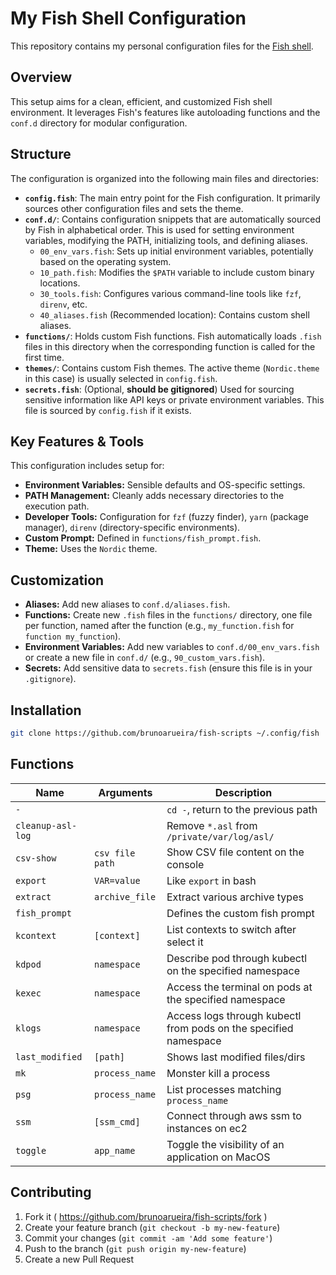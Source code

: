 # My Fish Shell Configuration

This repository contains my personal configuration files for the [Fish shell](https://fishshell.com/).

## Overview

This setup aims for a clean, efficient, and customized Fish shell environment. It leverages Fish's features like autoloading functions and the `conf.d` directory for modular configuration.

## Structure

The configuration is organized into the following main files and directories:

*   **`config.fish`**: The main entry point for the Fish configuration. It primarily sources other configuration files and sets the theme.
*   **`conf.d/`**: Contains configuration snippets that are automatically sourced by Fish in alphabetical order. This is used for setting environment variables, modifying the PATH, initializing tools, and defining aliases.
    *   `00_env_vars.fish`: Sets up initial environment variables, potentially based on the operating system.
    *   `10_path.fish`: Modifies the `$PATH` variable to include custom binary locations.
    *   `30_tools.fish`: Configures various command-line tools like `fzf`, `direnv`, etc.
    *   `40_aliases.fish` (Recommended location): Contains custom shell aliases.
*   **`functions/`**: Holds custom Fish functions. Fish automatically loads `.fish` files in this directory when the corresponding function is called for the first time.
*   **`themes/`**: Contains custom Fish themes. The active theme (`Nordic.theme` in this case) is usually selected in `config.fish`.
*   **`secrets.fish`**: (Optional, **should be gitignored**) Used for sourcing sensitive information like API keys or private environment variables. This file is sourced by `config.fish` if it exists.

## Key Features & Tools

This configuration includes setup for:

*   **Environment Variables:** Sensible defaults and OS-specific settings.
*   **PATH Management:** Cleanly adds necessary directories to the execution path.
*   **Developer Tools:** Configuration for `fzf` (fuzzy finder), `yarn` (package manager), `direnv` (directory-specific environments).
*   **Custom Prompt:** Defined in `functions/fish_prompt.fish`.
*   **Theme:** Uses the `Nordic` theme.

## Customization

*   **Aliases:** Add new aliases to `conf.d/aliases.fish`.
*   **Functions:** Create new `.fish` files in the `functions/` directory, one file per function, named after the function (e.g., `my_function.fish` for `function my_function`).
*   **Environment Variables:** Add new variables to `conf.d/00_env_vars.fish` or create a new file in `conf.d/` (e.g., `90_custom_vars.fish`).
*   **Secrets:** Add sensitive data to `secrets.fish` (ensure this file is in your `.gitignore`).

## Installation

```sh
git clone https://github.com/brunoarueira/fish-scripts ~/.config/fish
```

## Functions

| Name               | Arguments       | Description                                                      |
| ------------------ | --------------- | ---------------------------------------------------------------- |
| `-`                |                 | `cd -`, return to the previous path                              |
| `cleanup-asl-log`  |                 | Remove `*.asl` from `/private/var/log/asl/`                      |
| `csv-show`         | `csv file path` | Show CSV file content on the console                             |
| `export`           | `VAR=value`     | Like `export` in bash                                            |
| `extract`          | `archive_file`  | Extract various archive types                                    |
| `fish_prompt`      |                 | Defines the custom fish prompt                                   |
| `kcontext`         | `[context]`     | List contexts to switch after select it                          |
| `kdpod`            | `namespace`     | Describe pod through kubectl on the specified namespace          |
| `kexec`            | `namespace`     | Access the terminal on pods at the specified namespace           |
| `klogs`            | `namespace`     | Access logs through kubectl from pods on the specified namespace |
| `last_modified`    | `[path]`        | Shows last modified files/dirs                                   |
| `mk`               | `process_name`  | Monster kill a process                                           |
| `psg`              | `process_name`  | List processes matching `process_name`                           |
| `ssm`              | `[ssm_cmd]`     | Connect through aws ssm to instances on ec2                      |
| `toggle`           | `app_name`      | Toggle the visibility of an application on MacOS                 |

## Contributing

1. Fork it ( https://github.com/brunoarueira/fish-scripts/fork )
2. Create your feature branch (`git checkout -b my-new-feature`)
3. Commit your changes (`git commit -am 'Add some feature'`)
4. Push to the branch (`git push origin my-new-feature`)
5. Create a new Pull Request

